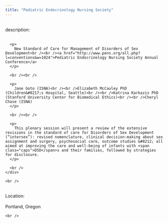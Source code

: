 ```yaml
---
title: "Pediatric Endocrinology Nursing Society"
---
```


<div class="flexinode-body flexinode-2">
  <div class="flexinode-textarea-1">
    <div class="form-item">
      <br /> <label>description:</label><br /><br /> 
      
      <p>
        New Standard of Care for Management of Disorders of Sex Development<br /><br /><a href="http://www.pens.org/all.php?l=conventions&w=1024">Pediatric Endocrinology Nursing Society Annual Conference</a>
      </p>
      
      <br /><br />
      
      <p>
        Jane Goto (ISNA)<br /><br />Elizabeth McCauley PhD (Children&#8217;s Hospital, Seattle)<br /><br />Katrina Karkazis PhD (Stanford University Center for Biomedical Ethics)<br /><br />Cheryl Chase (ISNA)
      </p>
      
      <br /><br />
      
      <p>
        This plenary session will present a review of the extensive revisions in the standard of care for Disorders of Sex Development (“intersex”): revised nomenclature, clinical decision-making about sex assignment and surgery, psychosocial care, outcome studies &#8212; all aimed at improving the care and well-being of infants with <span class="caps">DSD</span>s and their families, followed by strategies for disclosure.
      </p>
      
      <br />
    </div>
    
    <br />
  </div>
  
  <div class="flexinode-textfield-2">
    <div class="form-item">
      <br /> <label>Location:</label><br /><br /> Portland, Oregon<br />
    </div>
    
    <br />
  </div>
</div>